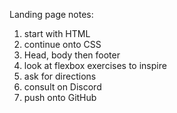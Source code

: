 Landing page notes:

1. start with HTML
2. continue onto CSS
3. Head, body then footer
4. look at flexbox exercises to inspire
5. ask for directions
6. consult on Discord
7. push onto GitHub
